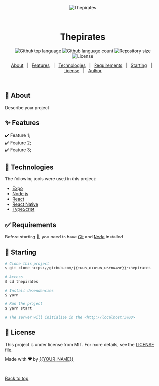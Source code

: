 <div align="center" id="top"> 
  <img src="./.github/app.gif" alt="Thepirates" />

  &#xa0;

  <!-- <a href="https://thepirates.netlify.app">Demo</a> -->
</div>

<h1 align="center">Thepirates</h1>

<p align="center">
  <img alt="Github top language" src="https://img.shields.io/github/languages/top/{{YOUR_GITHUB_USERNAME}}/thepirates?color=56BEB8">

  <img alt="Github language count" src="https://img.shields.io/github/languages/count/{{YOUR_GITHUB_USERNAME}}/thepirates?color=56BEB8">

  <img alt="Repository size" src="https://img.shields.io/github/repo-size/{{YOUR_GITHUB_USERNAME}}/thepirates?color=56BEB8">

  <img alt="License" src="https://img.shields.io/github/license/{{YOUR_GITHUB_USERNAME}}/thepirates?color=56BEB8">

  <!-- <img alt="Github issues" src="https://img.shields.io/github/issues/{{YOUR_GITHUB_USERNAME}}/thepirates?color=56BEB8" /> -->

  <!-- <img alt="Github forks" src="https://img.shields.io/github/forks/{{YOUR_GITHUB_USERNAME}}/thepirates?color=56BEB8" /> -->

  <!-- <img alt="Github stars" src="https://img.shields.io/github/stars/{{YOUR_GITHUB_USERNAME}}/thepirates?color=56BEB8" /> -->
</p>

<!-- Status -->

<!-- <h4 align="center"> 
	🚧  Thepirates 🚀 Under construction...  🚧
</h4> 

<hr> -->

<p align="center">
  <a href="#dart-about">About</a> &#xa0; | &#xa0; 
  <a href="#sparkles-features">Features</a> &#xa0; | &#xa0;
  <a href="#rocket-technologies">Technologies</a> &#xa0; | &#xa0;
  <a href="#white_check_mark-requirements">Requirements</a> &#xa0; | &#xa0;
  <a href="#checkered_flag-starting">Starting</a> &#xa0; | &#xa0;
  <a href="#memo-license">License</a> &#xa0; | &#xa0;
  <a href="https://github.com/{{YOUR_GITHUB_USERNAME}}" target="_blank">Author</a>
</p>

<br>

## :dart: About ##

Describe your project

## :sparkles: Features ##

:heavy_check_mark: Feature 1;\
:heavy_check_mark: Feature 2;\
:heavy_check_mark: Feature 3;

## :rocket: Technologies ##

The following tools were used in this project:

- [Expo](https://expo.io/)
- [Node.js](https://nodejs.org/en/)
- [React](https://pt-br.reactjs.org/)
- [React Native](https://reactnative.dev/)
- [TypeScript](https://www.typescriptlang.org/)

## :white_check_mark: Requirements ##

Before starting :checkered_flag:, you need to have [Git](https://git-scm.com) and [Node](https://nodejs.org/en/) installed.

## :checkered_flag: Starting ##

```bash
# Clone this project
$ git clone https://github.com/{{YOUR_GITHUB_USERNAME}}/thepirates

# Access
$ cd thepirates

# Install dependencies
$ yarn

# Run the project
$ yarn start

# The server will initialize in the <http://localhost:3000>
```

## :memo: License ##

This project is under license from MIT. For more details, see the [LICENSE](LICENSE.md) file.


Made with :heart: by <a href="https://github.com/{{YOUR_GITHUB_USERNAME}}" target="_blank">{{YOUR_NAME}}</a>

&#xa0;

<a href="#top">Back to top</a>
